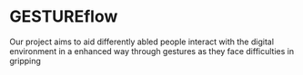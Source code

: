 # GESTUREflow
Our project aims to aid differently  abled people interact with the digital environment in a enhanced way through gestures as they face difficulties in gripping

